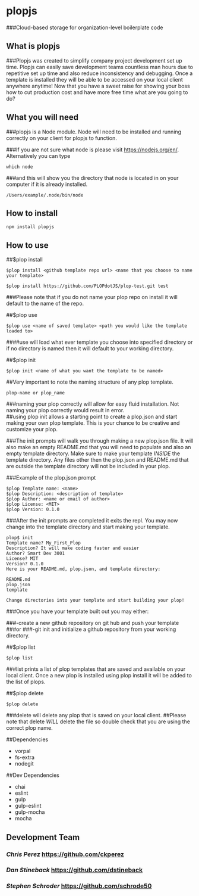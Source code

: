 # plopjs

###Cloud-based storage for organization-level boilerplate code

## What is plopjs  
###Plopjs was created to simplify company project development set up time. Plopjs can easily save development teams countless man hours due to repetitive set up time and also reduce inconsistency and debugging. Once a template is installed they will be able to be accessed on your local client anywhere anytime! Now that you have a sweet raise for showing your boss how to cut production cost and have more free time what are you going to do?  

## What you will need

###plopjs is a Node module. Node will need to be installed and running correctly on your client for plopjs to function.  

###If you are not sure what node is please visit <https://nodejs.org/en/>. Alternatively you can type  
```
which node
```  
###and this will show you the directory that node is located in on your computer if it is already installed.  

```shell
/Users/example/.node/bin/node
```  
## How to install  

```shell
npm install plopjs
```  

## How to use    

##$plop install  
```shell
$plop install <github template repo url> <name that you choose to name your template>
````  

```shell
$plop install https://github.com/PLOPdotJS/plop-test.git test
```  

###Please note that if you do not name your plop repo on install it will default to the name of the repo.  

##$plop use  
```shell
$plop use <name of saved template> <path you would like the template loaded to>
```  

####use will load what ever template you choose into specified directory or if no directory is named then it will default to your working directory.  

##$plop init  
```shell
$plop init <name of what you want the template to be named>
```  

##Very important to note the naming structure of any plop template.  
```shell
plop-name or plop_name
```  
###naming your plop correctly will allow for easy fluid installation. Not naming your plop correctly would result in error.      
##using plop init allows a starting point to create a plop.json and start making your own plop template. This is your chance to be creative and customize your plop.  

###The init prompts will walk you through making a new plop.json file. It will also make an empty README.md that you will need to populate and also an empty template directory. Make sure to make your template *INSIDE* the template directory. Any files other then the plop.json and README.md that are outside the template directory will not be included in your plop.  

###Example of the plop.json prompt  
```shell
$plop Template name: <name>
$plop Description: <description of template>
$plop Author: <name or email of author>
$plop License: <MIT>
$plop Version: 0.1.0
```  
###After the init prompts are completed it exits the repl. You may now change into the template directory and start making your template.  
```shell
plop$ init
Template name? My_First_Plop
Description? It will make coding faster and easier
Author? Smart Dev 3001
License? MIT
Version? 0.1.0
Here is your README.md, plop.json, and template directory:
​
README.md
plop.json
template
​
Change directories into your template and start building your plop!
```  
###Once you have your template built out you may either:  

###-create a new github repository on git hub and push your template
###or
###-git init and initialize a github repository from your working directory.  

##$plop list  
```shell
$plop list
```  
###list prints a list of plop templates that are saved and available on your local client. Once a new plop is installed using plop install it will be added to the list of plops.  

##$plop delete  
```shell
$plop delete
```   
###delete will delete any plop that is saved on your local client.
##Please note that delete *WILL* delete the file so double check that you are using the correct plop name.  

##Dependencies  
- vorpal
- fs-extra
- nodegit

##Dev Dependencies  
- chai
- eslint
- gulp
- gulp-eslint
- gulp-mocha
- mocha  

## Development Team  

### *Chris Perez* <https://github.com/ckperez>
### *Dan Stineback* <https://github.com/dstineback>
### *Stephen Schroder* <https://github.com/schrode50>
